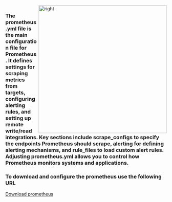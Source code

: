 <img align="right" alt="right" width="400" src="https://en.wikipedia.org/wiki/Prometheus_%28software%29#/media/File:Prometheus_software_logo.svg">



### The prometheus.yml file is the main configuration file for Prometheus. It defines settings for scraping metrics from targets, configuring alerting rules, and setting up remote write/read integrations. Key sections include scrape_configs to specify the endpoints Prometheus should scrape, alerting for defining alerting mechanisms, and rule_files to load custom alert rules. Adjusting prometheus.yml allows you to control how Prometheus monitors systems and applications.

### **To download and configure the prometheus use the following URL**

  <a href="https://prometheus.io/download/" target="_blank">Download prometheus</a>
      
